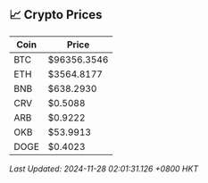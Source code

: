 ## 📈 Crypto Prices

| Coin | Price |
| ---- | ----- |
| BTC | $96356.3546 |
| ETH | $3564.8177 |
| BNB | $638.2930 |
| CRV | $0.5088 |
| ARB | $0.9222 |
| OKB | $53.9913 |
| DOGE | $0.4023 |

_Last Updated: 2024-11-28 02:01:31.126 +0800 HKT_